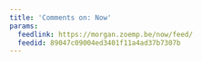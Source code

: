 ```yaml
---
title: 'Comments on: Now'
params:
  feedlink: https://morgan.zoemp.be/now/feed/
  feedid: 89047c09004ed3401f11a4ad37b7307b
---
```

